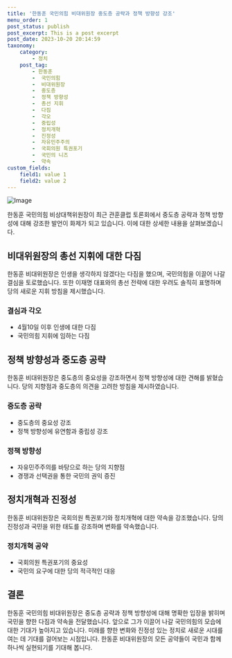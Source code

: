 ```yaml
---
title: '한동훈 국민의힘 비대위원장 중도층 공략과 정책 방향성 강조'
menu_order: 1
post_status: publish
post_excerpt: This is a post excerpt
post_date: 2023-10-20 20:14:59
taxonomy:
    category:
        - 정치
    post_tag:
        - 한동훈
        -  국민의힘
        -  비대위원장
        -  중도층
        -  정책 방향성
        -  총선 지휘
        -  다짐
        -  각오
        -  중립성
        -  정치개혁
        -  진정성
        -  자유민주주의
        -  국회의원 특권포기
        -  국민의 니즈
        -  약속
custom_fields:
    field1: value 1
    field2: value 2
---
```


![Image](https://imgnews.pstatic.net/image/029/2024/02/07/0002854101_001_20240207110603108.jpg?type=w647)


한동훈 국민의힘 비상대책위원장이 최근 관훈클럽 토론회에서 중도층 공략과 정책 방향성에 대해 강조한 발언이 화제가 되고 있습니다. 이에 대한 상세한 내용을 살펴보겠습니다.

## 비대위원장의 총선 지휘에 대한 다짐
한동훈 비대위원장은 인생을 생각하지 않겠다는 다짐을 했으며, 국민의힘을 이끌어 나갈 결심을 토로했습니다. 또한 이재명 대표와의 총선 전략에 대한 우려도 솔직히 표명하며 당의 새로운 지휘 방침을 제시했습니다.

### 결심과 각오
- 4월10일 이후 인생에 대한 다짐
- 국민의힘 지휘에 임하는 다짐

## 정책 방향성과 중도층 공략
한동훈 비대위원장은 중도층의 중요성을 강조하면서 정책 방향성에 대한 견해를 밝혔습니다. 당의 지향점과 중도층의 의견을 고려한 방침을 제시하였습니다.

### 중도층 공략
- 중도층의 중요성 강조
- 정책 방향성에 유연함과 중립성 강조

### 정책 방향성
- 자유민주주의를 바탕으로 하는 당의 지향점
- 경쟁과 선택권을 통한 국민의 권익 증진

## 정치개혁과 진정성
한동훈 비대위원장은 국회의원 특권포기와 정치개혁에 대한 약속을 강조했습니다. 당의 진정성과 국민을 위한 태도를 강조하며 변화를 약속했습니다.

### 정치개혁 공약
- 국회의원 특권포기의 중요성
- 국민의 요구에 대한 당의 적극적인 대응

## 결론
한동훈 국민의힘 비대위원장은 중도층 공략과 정책 방향성에 대해 명확한 입장을 밝히며 국민을 향한 다짐과 약속을 전달했습니다. 앞으로 그가 이끌어 나갈 국민의힘의 모습에 대한 기대가 높아지고 있습니다. 미래를 향한 변화와 진정성 있는 정치로 새로운 시대를 여는 데 기대를 걸어보는 시점입니다. 한동훈 비대위원장의 모든 공약들이 국민과 함께 하나씩 실현되기를 기대해 봅니다.
